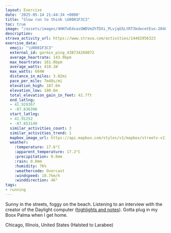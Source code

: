 ```yaml
---
layout: Exercise
date: '2025-05-14 21:44:34 +0000'
title: "Slow run to think \U0001F3C3"
toc: true
image: "/assets/images/4HH7oEdxasUWDVm2hTDXi_PLvjqG5LtRT3kdecetEvo-2048x1536.jpg.jpeg"
description:
strava_activity_url: https://www.strava.com/activities/14482956323
exercise_data:
  emoji: "\U0001F3C3"
  external_id: garmin_ping_438734269072
  average_heartrate: 143.9bpm
  max_heartrate: 161.0bpm
  average_watts: 418.1W
  max_watts: 604W
  distance_in_miles: 3.02mi
  pace_per_mile: 7m48s/mi
  elevation_high: 187.6m
  elevation_low: 180.6m
  total_elevation_gain_in_feet: 42.7ft
  end_latlng:
  - 41.919367
  - -87.636396
  start_latlng:
  - 41.91252
  - -87.653149
  similar_activities_count: 3
  similar_activities_trend: 1
  mapbox_image_url: https://api.mapbox.com/styles/v1/mapbox/streets-v11/static/path-5+787af2-1.0(sgy~Ffl~uOCe%40%40UGuDBg%40Eq%40%3FgA%40mBAu%40_%40aA%40gA%3FoCGm%40CeBFeECiAEq%40D_BAsBO%7D%40%7DAJE%3FAEEoA%3F_AEqA%40w%40EkA%40w%40Cs%40Bi%40EY%40_%40EgADaDIo%40EqAG%5BAaB%40w%40KqGBgB%3Fy%40Am%40%40wDOwCLyADqAG%7B%40MSWoAOq%40Ca%40%3FiDGe%40G%7DBG%5DF%7DA%3FmDGgAOm%40LKGc%40o%40oCCQ%40CHPB%40%3FEAMGIG%3FKDo%40h%40k%40%5Cg%40%60%40uA%7C%40%5DLiBz%40c%40Vw%40RoAd%40cAT%7D%40VaEr%40%7B%40RgAJgDb%40y%40VyAV%7DA%60%40yAVyDx%40%7B%40Lo%40Fw%40BYAk%40IWKc%40U_BiAW%5Eo%40p%40KRCNAj%40FbAJf%40H%7C%40FJ%40h%40Jr%40ZnE%3F%7C%40Ap%40PlA%40ZIb%40Qj%40A%60%40P%60BBlAPrAFVAj%40LjBLGrBOf%40AL%40p%40%40vBOJ%3FVH%60%40IrABr%40IvBHz%40%3F),pin-s-s+e5b22e(-87.6514,41.9137),pin-s-f+89ae00(-87.6365899999999,41.92200999999998)/auto/800x800?access_token=pk.eyJ1Ijoiam9zaGJlY2ttYW4iLCJhIjoiY205eWR2aDd1MWZ6djJrbXc4a3M0bWZleiJ9.XiG9OWkNcZk2QzjJbxLB4A
  weather:
    :temperature: 17.6°C
    :apparent_temperature: 17.2°C
    :precipitation: 0.0mm
    :rain: 0.0mm
    :humidity: 76%
    :weathercode: Overcast
    :windspeed: 10.7km/h
    :winddirection: 46°
tags:
- running
---
```

Sunny in the streets, foggy on the beach. Listening to an interview with the creator of the Daylight computer ([highlights and notes](https://www.joshbeckman.org/search/?q=%2751421415&keys=book)). Gotta plug in my Boox Palma when I get home.

Chicago, Illinois, United States (Halsted to Larabee)
